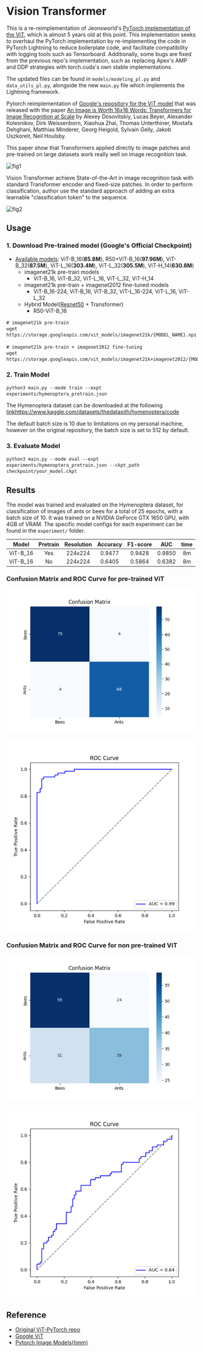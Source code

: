 # Vision Transformer
This is a re-reimplementation of Jeonsworld's [PyTorch implementation of the ViT](https://github.com/jeonsworld/ViT-pytorch), which is almost 5 years old at this point. This implementation seeks to overhaul the PyTorch implementation by re-implementing the code in PyTorch Lightning to reduce boilerplate code, and facilitate compatibility with logging tools such as Tensorboard. Additionally, some bugs are fixed from the previous repo's implementation, such as replacing Apex's AMP and DDP strategies with torch.cuda's own stable implementations.

The updated files can be found in `models/modeling_pl.py` and `data_utils_pl.py`, alongside the new `main.py` file which implements the Lightning framework.

Pytorch reimplementation of [Google's repository for the ViT model](https://github.com/google-research/vision_transformer) that was released with the paper [An Image is Worth 16x16 Words: Transformers for Image Recognition at Scale](https://arxiv.org/abs/2010.11929) by Alexey Dosovitskiy, Lucas Beyer, Alexander Kolesnikov, Dirk Weissenborn, Xiaohua Zhai, Thomas Unterthiner, Mostafa Dehghani, Matthias Minderer, Georg Heigold, Sylvain Gelly, Jakob Uszkoreit, Neil Houlsby.

This paper show that Transformers applied directly to image patches and pre-trained on large datasets work really well on image recognition task.

![fig1](./img/figure1.png)

Vision Transformer achieve State-of-the-Art in image recognition task with standard Transformer encoder and fixed-size patches. In order to perform classification, author use the standard approach of adding an extra learnable "classification token" to the sequence.

![fig2](./img/figure2.png)


## Usage
### 1. Download Pre-trained model (Google's Official Checkpoint)
* [Available models](https://console.cloud.google.com/storage/vit_models/): ViT-B_16(**85.8M**), R50+ViT-B_16(**97.96M**), ViT-B_32(**87.5M**), ViT-L_16(**303.4M**), ViT-L_32(**305.5M**), ViT-H_14(**630.8M**)
  * imagenet21k pre-train models
    * ViT-B_16, ViT-B_32, ViT-L_16, ViT-L_32, ViT-H_14
  * imagenet21k pre-train + imagenet2012 fine-tuned models
    * ViT-B_16-224, ViT-B_16, ViT-B_32, ViT-L_16-224, ViT-L_16, ViT-L_32
  * Hybrid Model([Resnet50](https://github.com/google-research/big_transfer) + Transformer)
    * R50-ViT-B_16
```
# imagenet21k pre-train
wget https://storage.googleapis.com/vit_models/imagenet21k/{MODEL_NAME}.npz

# imagenet21k pre-train + imagenet2012 fine-tuning
wget https://storage.googleapis.com/vit_models/imagenet21k+imagenet2012/{MODEL_NAME}.npz

```

### 2. Train Model
```
python3 main.py --mode train --expt experiments/hymenoptera_pretrain.json
```

The Hymenoptera dataset can be downloaded at the following [link]()https://www.kaggle.com/datasets/thedatasith/hymenoptera/code

The default batch size is 10 due to limitations on my personal machine, however on the original repository, the batch size is set to 512 by default.

### 3. Evaluate Model
```
python3 main.py --mode eval --expt experiments/hymenoptera_pretrain.json --ckpt_path checkpoint/your_model.ckpt
```

## Results
The model was trained and evaluated on the Hymenoptera dataset, for classification of images of ants or bees for a total of 25 epochs, with a batch size of 10. It was trained on a NVIDIA GeForce GTX 1650 GPU, with 4GB of VRAM. The specific model configs for each experiment can be found in the `experiment/` folder.

|    Model     |  Pretrain   | Resolution |   Accuracy    |    F1-score    |    AUC    |  time   |
|:------------:|:-----------:|:----------:|:-------------:|:--------------:|:---------:|:-------:|
|   ViT-B_16   | Yes         |  224x224   |    0.9477     |     0.9428     |   0.9850  |    8m   |
|   ViT-B_16   | No          |  224x224   |    0.6405     |     0.5864     |   0.6382  |    8m   |

### Confusion Matrix and ROC Curve for pre-trained ViT
![img](./img/confusion_matrix_pretrain.png)

![img](./img/roc_curve_pretrain.png)


### Confusion Matrix and ROC Curve for non pre-trained ViT
![img](./img/confusion_matrix_no_pretrain.png)

![img](./img/roc_curve_no_pretrain.png)

## Reference
* [Original ViT-PyTorch repo](https://github.com/jeonsworld/ViT-pytorch)
* [Google ViT](https://github.com/google-research/vision_transformer)
* [Pytorch Image Models(timm)](https://github.com/rwightman/pytorch-image-models)
